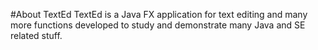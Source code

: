 #About TextEd
TextEd is a Java FX application for text editing and many more functions developed to study and demonstrate many Java and SE related stuff.